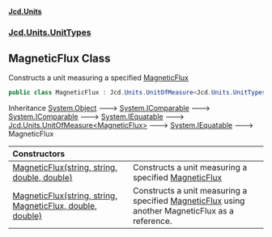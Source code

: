 #### [Jcd.Units](index.md 'index')
### [Jcd.Units.UnitTypes](Jcd.Units.UnitTypes.md 'Jcd.Units.UnitTypes')

## MagneticFlux Class

Constructs a unit measuring a specified [MagneticFlux](Jcd.Units.UnitTypes.MagneticFlux.md 'Jcd.Units.UnitTypes.MagneticFlux')

```csharp
public class MagneticFlux : Jcd.Units.UnitOfMeasure<Jcd.Units.UnitTypes.MagneticFlux>
```

Inheritance [System.Object](https://docs.microsoft.com/en-us/dotnet/api/System.Object 'System.Object') &#129106; [System.IComparable](https://docs.microsoft.com/en-us/dotnet/api/System.IComparable 'System.IComparable') &#129106; [System.IComparable](https://docs.microsoft.com/en-us/dotnet/api/System.IComparable 'System.IComparable') &#129106; [System.IEquatable](https://docs.microsoft.com/en-us/dotnet/api/System.IEquatable 'System.IEquatable') &#129106; [Jcd.Units.UnitOfMeasure&lt;](Jcd.Units.UnitOfMeasure_TUnits_.md 'Jcd.Units.UnitOfMeasure<TUnits>')[MagneticFlux](Jcd.Units.UnitTypes.MagneticFlux.md 'Jcd.Units.UnitTypes.MagneticFlux')[&gt;](Jcd.Units.UnitOfMeasure_TUnits_.md 'Jcd.Units.UnitOfMeasure<TUnits>') &#129106; [System.IEquatable](https://docs.microsoft.com/en-us/dotnet/api/System.IEquatable 'System.IEquatable') &#129106; MagneticFlux

| Constructors | |
| :--- | :--- |
| [MagneticFlux(string, string, double, double)](Jcd.Units.UnitTypes.MagneticFlux.MagneticFlux(string,string,double,double).md 'Jcd.Units.UnitTypes.MagneticFlux.MagneticFlux(string, string, double, double)') | Constructs a unit measuring a specified [MagneticFlux](Jcd.Units.UnitTypes.MagneticFlux.md 'Jcd.Units.UnitTypes.MagneticFlux') |
| [MagneticFlux(string, string, MagneticFlux, double, double)](Jcd.Units.UnitTypes.MagneticFlux.MagneticFlux(string,string,Jcd.Units.UnitTypes.MagneticFlux,double,double).md 'Jcd.Units.UnitTypes.MagneticFlux.MagneticFlux(string, string, Jcd.Units.UnitTypes.MagneticFlux, double, double)') | Constructs a unit measuring a specified [MagneticFlux](Jcd.Units.UnitTypes.MagneticFlux.md 'Jcd.Units.UnitTypes.MagneticFlux') using another MagneticFlux as a reference. |
